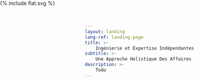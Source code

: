 ```yaml
---
layout: landing
lang-ref: landing-page
title: >-
    Ingénierie et Expertise Indépendantes
subtitle: >-
    Une Approche Holistique Des Affaires
description: >-
    Todo
---
```

<style type="text/css">
    .vector {
        z-index: 0;
        position: absolute;
        top:0;
        left: 0;
        width: 100vw;
        height: 100vh;
        display: flex;
        flex-direction: column;
    }
    svg .background {
        fill: #123456;
        stroke: #ffffff;
        transition: 0.3s;
    }
    svg .title {
        fill: #ffffff;
        transition: 0.3s;
    }
    svg .description {
        fill: #ffffff;
        opacity: 0.0;
        transition: 0.6s;
    }
    svg .yin-yang:hover .background {
        fill: #0044dd;
    }
    svg .yin-yang:hover .title {
        fill: #ffdd44;
    }
    svg .yin-yang:hover .description {
        opacity: 1.0;
    }
</style>
<div class="vector" style="">
    {% include flat.svg %}
</div>
